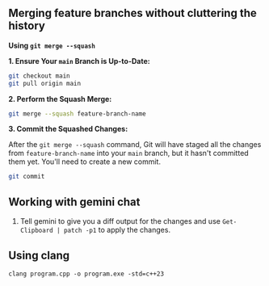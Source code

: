 ## Merging feature branches without cluttering the history

**Using `git merge --squash`**

**1. Ensure Your `main` Branch is Up-to-Date:**

```bash
git checkout main
git pull origin main
```

**2. Perform the Squash Merge:**

```bash
git merge --squash feature-branch-name
```

**3. Commit the Squashed Changes:**

After the `git merge --squash` command, Git will have staged all the changes from `feature-branch-name` into your `main` branch, but it hasn't committed them yet. You'll need to create a new commit.

```bash
git commit
```

## Working with gemini chat

1. Tell gemini to give you a diff output for the changes and use `Get-Clipboard | patch -p1` to apply the changes.

## Using clang

```
clang program.cpp -o program.exe -std=c++23
```
